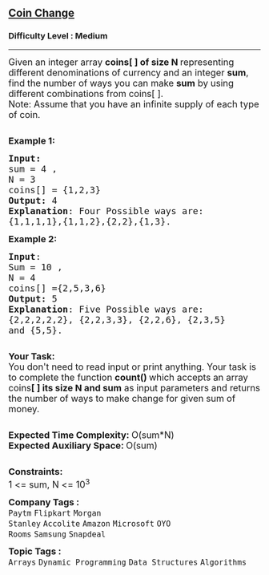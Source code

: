 <h2><a href="https://practice.geeksforgeeks.org/problems/coin-change2448/1?page=1&category[]=Arrays&category[]=Strings&curated[]=1&sortBy=latest">Coin Change</a></h2><h3>Difficulty Level : Medium</h3><hr><div class="problems_problem_content__Xm_eO"><p><span style="font-size:18px">Given an integer&nbsp;array <strong>coins[ ] of size N&nbsp;</strong>representing different denominations of currency and an integer <strong>sum</strong>, find the number of ways you can make <strong>sum</strong> by using different combinations from coins[ ]. &nbsp;<br>
Note: Assume that you have an infinite supply of each type of coin.&nbsp; </span></p>

<p><br>
<span style="font-size:18px"><strong>Example 1:</strong></span></p>

<pre><span style="font-size:18px"><strong>Input:</strong>
sum = 4 , 
N = 3
coins[] = {1,2,3}
<strong>Output:</strong> 4
<strong>Explanation</strong>: Four Possible ways are:
{1,1,1,1},{1,1,2},{2,2},{1,3}.</span>
</pre>

<p><span style="font-size:18px"><strong>Example 2:</strong></span></p>

<pre><span style="font-size:18px"><strong>Input</strong>:
Sum = 10 , 
N = 4
coins[] ={2,5,3,6}
<strong>Output:</strong> 5
<strong>Explanation</strong>: Five Possible ways are:
{2,2,2,2,2}, {2,2,3,3}, {2,2,6}, {2,3,5} 
and {5,5}.
</span></pre>

<p><br>
<span style="font-size:18px"><strong>Your Task:</strong><br>
You don't need to read input or print anything. Your task is to complete the function&nbsp;<strong>count()&nbsp;</strong>which accepts an array coins<strong>[ ] its size N&nbsp;and sum</strong>&nbsp;as input parameters and returns the number of ways to make change for given sum of money.&nbsp;</span></p>

<p><br>
<span style="font-size:18px"><strong>Expected Time Complexity:&nbsp;</strong>O(sum*N)<br>
<strong>Expected Auxiliary Space:&nbsp;</strong>O(sum)</span></p>

<p><br>
<span style="font-size:18px"><strong>Constraints:</strong><br>
1 &lt;= sum, N&nbsp;&lt;= 10<sup>3</sup></span></p>
</div><p><span style=font-size:18px><strong>Company Tags : </strong><br><code>Paytm</code>&nbsp;<code>Flipkart</code>&nbsp;<code>Morgan Stanley</code>&nbsp;<code>Accolite</code>&nbsp;<code>Amazon</code>&nbsp;<code>Microsoft</code>&nbsp;<code>OYO Rooms</code>&nbsp;<code>Samsung</code>&nbsp;<code>Snapdeal</code>&nbsp;<br><p><span style=font-size:18px><strong>Topic Tags : </strong><br><code>Arrays</code>&nbsp;<code>Dynamic Programming</code>&nbsp;<code>Data Structures</code>&nbsp;<code>Algorithms</code>&nbsp;